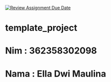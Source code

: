 [![Review Assignment Due Date](https://classroom.github.com/assets/deadline-readme-button-22041afd0340ce965d47ae6ef1cefeee28c7c493a6346c4f15d667ab976d596c.svg)](https://classroom.github.com/a/eSYf9ZVB)
# template_project

# Nim : 362358302098
# Nama : Ella Dwi Maulina


